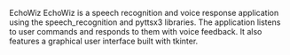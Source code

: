 EchoWiz
EchoWiz is a speech recognition and voice response application using the speech_recognition and pyttsx3 libraries. The application listens to user commands and responds to them with voice feedback. It also features a graphical user interface built with tkinter.
